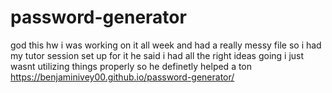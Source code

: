 # password-generator
god this hw i was working on it all week and had a really messy file so i had my tutor session set up for it he said i had all the right ideas going i just wasnt utilizing things properly so he definetly helped a ton https://benjaminivey00.github.io/password-generator/